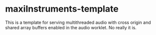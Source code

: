 # maxiInstruments-template
This is a template for serving multithreaded audio with cross origin and shared array buffers enabled in the audio worklet. No really it is.
